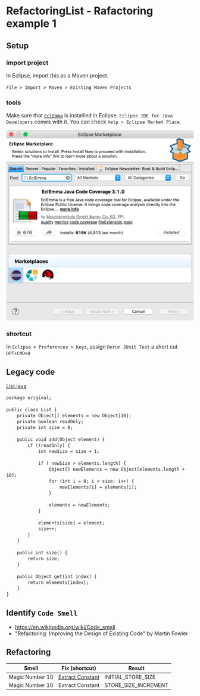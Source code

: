 # RefactoringList - Rafactoring example 1


## Setup 

### import project

In Eclipse, import this as a Maven project.

`File > Import > Maven > Existing Maven Projects`

### tools
Make sure that [`EclEmma`](https://www.eclemma.org) is installled in Eclipse. `Eclipse IDE for Java Developers` comes with it.
You can check `Help > Eclipse Market Place`.

![pic/EclEmma.png](pic/EclEmma.png)

### shortcut

In `Eclipse > Preferences > Keys`, assign `Rerun JUnit Test` a short cut `OPT+CMD+0`

## Legacy code

[List.java](src/main/java/original/List.java)

```
package original;

public class List {
	private Object[] elements = new Object[10];
	private boolean readOnly;
	private int size = 0;

	public void add(Object element) {
		if (!readOnly) {
			int newSize = size + 1;
			
			if ( newSize > elements.length) {
				Object[] newElements = new Object[elements.length + 10];
				for (int i = 0; i < size; i++) {
					newElements[i] = elements[i];
				}

				elements = newElements;
			}

			elements[size] = element;
			size++;
		}
	}

	public int size() {
		return size;
	}

	public Object get(int index) {
		return elements[index];
	}
}
```

## Identify `Code Smell`

* https://en.wikipedia.org/wiki/Code_smell
* "Refactoring: Improving the Design of Existing Code" by Martin Fowler


## Refactoring

| Smell        | Fix (shortcut)        | Result |
| ------------- | ------------- | ------------- |
| Magic Number  10   | [Extract Constant](fe7aab2e1da8b36f0cb64c94811b9f319c728a71)  | INITIAL_STORE_SIZE |
| Magic Number  10   | Extract Constant | STORE_SIZE_INCREMENT |
